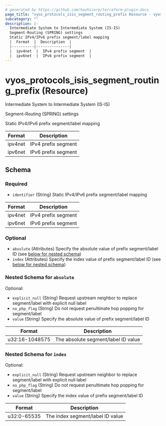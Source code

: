 ```yaml
---
# generated by https://github.com/hashicorp/terraform-plugin-docs
page_title: "vyos_protocols_isis_segment_routing_prefix Resource - vyos"
subcategory: ""
description: |-
  Intermediate System to Intermediate System (IS-IS)
  Segment-Routing (SPRING) settings
  Static IPv4/IPv6 prefix segment/label mapping
  |  Format  |  Description  |
  |----------|---------------|
  |  ipv4net  |  IPv4 prefix segment  |
  |  ipv6net  |  IPv6 prefix segment  |
---
```


# vyos_protocols_isis_segment_routing_prefix (Resource)

Intermediate System to Intermediate System (IS-IS)

Segment-Routing (SPRING) settings

Static IPv4/IPv6 prefix segment/label mapping

|  Format  |  Description  |
|----------|---------------|
|  ipv4net  |  IPv4 prefix segment  |
|  ipv6net  |  IPv6 prefix segment  |



<!-- schema generated by tfplugindocs -->
## Schema

### Required

- `identifier` (String) Static IPv4/IPv6 prefix segment/label mapping

|  Format  |  Description  |
|----------|---------------|
|  ipv4net  |  IPv4 prefix segment  |
|  ipv6net  |  IPv6 prefix segment  |

### Optional

- `absolute` (Attributes) Specify the absolute value of prefix segment/label ID (see [below for nested schema](#nestedatt--absolute))
- `index` (Attributes) Specify the index value of prefix segment/label ID (see [below for nested schema](#nestedatt--index))

<a id="nestedatt--absolute"></a>
### Nested Schema for `absolute`

Optional:

- `explicit_null` (String) Request upstream neighbor to replace segment/label with explicit null label
- `no_php_flag` (String) Do not request penultimate hop popping for segment/label
- `value` (String) Specify the absolute value of prefix segment/label ID

|  Format  |  Description  |
|----------|---------------|
|  u32:16-1048575  |  The absolute segment/label ID value  |


<a id="nestedatt--index"></a>
### Nested Schema for `index`

Optional:

- `explicit_null` (String) Request upstream neighbor to replace segment/label with explicit null label
- `no_php_flag` (String) Do not request penultimate hop popping for segment/label
- `value` (String) Specify the index value of prefix segment/label ID

|  Format  |  Description  |
|----------|---------------|
|  u32:0-65535  |  The index segment/label ID value  |
